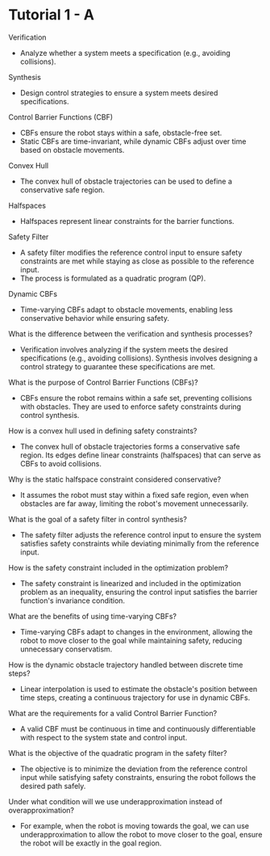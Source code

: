 # Tutorial 1 - A

Verification

- Analyze whether a system meets a specification (e.g., avoiding collisions).

Synthesis

- Design control strategies to ensure a system meets desired specifications.

Control Barrier Functions (CBF)

- CBFs ensure the robot stays within a safe, obstacle-free set.
- Static CBFs are time-invariant, while dynamic CBFs adjust over time based on obstacle movements.

Convex Hull

- The convex hull of obstacle trajectories can be used to define a conservative safe region.

Halfspaces

- Halfspaces represent linear constraints for the barrier functions.

Safety Filter

- A safety filter modifies the reference control input to ensure safety constraints are met while staying as close as possible to the reference input.
- The process is formulated as a quadratic program (QP).

Dynamic CBFs

- Time-varying CBFs adapt to obstacle movements, enabling less conservative behavior while ensuring safety.

What is the difference between the verification and synthesis processes?

- Verification involves analyzing if the system meets the desired specifications (e.g., avoiding collisions). Synthesis involves designing a control strategy to guarantee these specifications are met.

What is the purpose of Control Barrier Functions (CBFs)?

- CBFs ensure the robot remains within a safe set, preventing collisions with obstacles. They are used to enforce safety constraints during control synthesis.

How is a convex hull used in defining safety constraints?

- The convex hull of obstacle trajectories forms a conservative safe region. Its edges define linear constraints (halfspaces) that can serve as CBFs to avoid collisions.

Why is the static halfspace constraint considered conservative?

- It assumes the robot must stay within a fixed safe region, even when obstacles are far away, limiting the robot's movement unnecessarily.

What is the goal of a safety filter in control synthesis?

- The safety filter adjusts the reference control input to ensure the system satisfies safety constraints while deviating minimally from the reference input.

How is the safety constraint included in the optimization problem?

- The safety constraint is linearized and included in the optimization problem as an inequality, ensuring the control input satisfies the barrier function's invariance condition.

What are the benefits of using time-varying CBFs?

- Time-varying CBFs adapt to changes in the environment, allowing the robot to move closer to the goal while maintaining safety, reducing unnecessary conservatism.

How is the dynamic obstacle trajectory handled between discrete time steps?

- Linear interpolation is used to estimate the obstacle's position between time steps, creating a continuous trajectory for use in dynamic CBFs.

What are the requirements for a valid Control Barrier Function?

- A valid CBF must be continuous in time and continuously differentiable with respect to the system state and control input.

What is the objective of the quadratic program in the safety filter?

- The objective is to minimize the deviation from the reference control input while satisfying safety constraints, ensuring the robot follows the desired path safely.

Under what condition will we use underapproximation instead of overapproximation?

- For example, when the robot is moving towards the goal, we can use underapproximation to allow the robot to move closer to the goal, ensure the robot will be exactly in the goal region.

